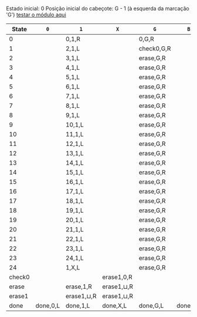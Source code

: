 Estado inicial: 0
Posição inicial do cabeçote: G - 1 (à esquerda da marcação 'G')
[testar o módulo aqui](https://github.com/SauloSamps/TimeCalculator/blob/main/caso%201/3.txt)

| State   | `0`         | `1`           | `X`           | `G`           | `B`     | `C`     | `D`     | `E`     | `F`     | `<`     | `⊔`           |
|---------|-------------|---------------|---------------|---------------|---------|---------|---------|---------|---------|---------|---------------|
| 0       |             | 0,1,R         |               | 0,G,R         |         |         |         |         |         |         | 1,⊔,L         |
| 1       |             | 2,1,L         |               | check0,G,R    |         |         |         |         |         |         |               |
| 2       |             | 3,1,L         |               | erase,G,R     |         |         |         |         |         |         |               |
| 3       |             | 4,1,L         |               | erase,G,R     |         |         |         |         |         |         |               |
| 4       |             | 5,1,L         |               | erase,G,R     |         |         |         |         |         |         |               |
| 5       |             | 6,1,L         |               | erase,G,R     |         |         |         |         |         |         |               |
| 6       |             | 7,1,L         |               | erase,G,R     |         |         |         |         |         |         |               |
| 7       |             | 8,1,L         |               | erase,G,R     |         |         |         |         |         |         |               |
| 8       |             | 9,1,L         |               | erase,G,R     |         |         |         |         |         |         |               |
| 9       |             | 10,1,L        |               | erase,G,R     |         |         |         |         |         |         |               |
| 10      |             | 11,1,L        |               | erase,G,R     |         |         |         |         |         |         |               |
| 11      |             | 12,1,L        |               | erase,G,R     |         |         |         |         |         |         |               |
| 12      |             | 13,1,L        |               | erase,G,R     |         |         |         |         |         |         |               |
| 13      |             | 14,1,L        |               | erase,G,R     |         |         |         |         |         |         |               |
| 14      |             | 15,1,L        |               | erase,G,R     |         |         |         |         |         |         |               |
| 15      |             | 16,1,L        |               | erase,G,R     |         |         |         |         |         |         |               |
| 16      |             | 17,1,L        |               | erase,G,R     |         |         |         |         |         |         |               |
| 17      |             | 18,1,L        |               | erase,G,R     |         |         |         |         |         |         |               |
| 18      |             | 19,1,L        |               | erase,G,R     |         |         |         |         |         |         |               |
| 19      |             | 20,1,L        |               | erase,G,R     |         |         |         |         |         |         |               |
| 20      |             | 21,1,L        |               | erase,G,R     |         |         |         |         |         |         |               |
| 21      |             | 22,1,L        |               | erase,G,R     |         |         |         |         |         |         |               |
| 22      |             | 23,1,L        |               | erase,G,R     |         |         |         |         |         |         |               |
| 23      |             | 24,1,L        |               | erase,G,R     |         |         |         |         |         |         |               |
| 24      |             | 1,X,L         |               | erase,G,R     |         |         |         |         |         |         |               |
| check0  |             |               | erase1,0,R    |               |         |         |         |         |         |         |               |
| erase   |             | erase,1,R     | erase1,⊔,R    |               |         |         |         |         |         |         |               |
| erase1  |             | erase1,⊔,R    | erase1,⊔,R    |               |         |         |         |         |         |         | done,⊔,L       |
| done    | done,0,L    | done,1,L      | done,X,L      | done,G,L      | done,B,L| done,C,L| done,D,L| done,E,L| done,F,L|         | done,⊔,L       |

